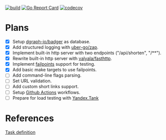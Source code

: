 [![build](https://github.com/krisfromhbk/auto-backend-trainee-assignment/workflows/build/badge.svg)](https://github.com/krisfromhbk/auto-backend-trainee-assignment/actions?query=workflow%3Abuild)
[![Go Report Card](https://goreportcard.com/badge/github.com/krisfromhbk/auto-backend-trainee-assignment)](https://goreportcard.com/report/github.com/krisfromhbk/auto-backend-trainee-assignment)
[![codecov](https://codecov.io/gh/krisfromhbk/auto-backend-trainee-assignment/branch/master/graph/badge.svg)](https://codecov.io/gh/krisfromhbk/auto-backend-trainee-assignment)

# Plans
- [x] Setup [dgraph-io/badger](https://github.com/dgraph-io/badger) as database.
- [x] Add structured logging with [uber-go/zap](https://github.com/uber-go/zap).
- [x] Implement built-in http server with two endpoints ("/api/shorten", "/**").
- [x] Rewrite built-in http server with [valyala/fasthttp](https://github.com/valyala/fasthttp).
- [x] Implement [failpoints](https://github.com/pingcap/failpoint) support for testing.
- [x] Add basic make targets to use failpoints.
- [ ] Add command-line flags parsing.
- [ ] Set URL validation.
- [ ] Add custom short links support.
- [ ] Setup [Github Actions](https://docs.github.com/en/actions) workflows.
- [ ] Prepare for load testing with [Yandex.Tank](https://github.com/yandex/yandex-tank)

# References
[Task definition](https://github.com/avito-tech/auto-backend-trainee-assignment)